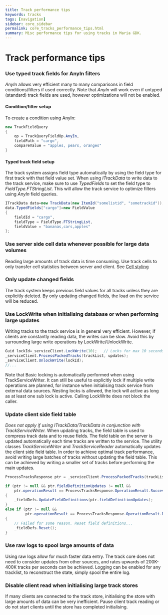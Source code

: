 ```yaml
---
title: Track performance tips
keywords: tracks
tags: [navigation]
sidebar: core_sidebar
permalink: core_tracks_performance_tips.html
summary: Misc performance tips for using tracks in Maria GDK.
---
```


# Track performance tips

### Use typed track fields for AnyIn filters

*AnyIn* allows very efficient many to many comparisons in field conditions/filters if used correctly. Note that *AnyIn* will work even if untyped (standard) track fields are used, however optimizations will not be enabled.
#### Condition/filter setup

To create a condition using AnyIn:

```csharp
new TrackFieldQuery
{
    op = TrackQueryFieldOp.AnyIn,
    fieldPath = "cargo",
    compareValue = "apples, pears, oranges"
}
```

#### Typed track field setup

The track system assigns field type automatically by using the field type for first track with that field value set. When using *ITrackData* to write data to the track service, make sure to use *TypedFields* to set the field type to *FieldType.FTStringList*. This will allow the track service to optimize filters using *AnyIn* field queries.

```csharp
ITrackData data=new TrackData(new ItemId("somelistid", "sometrackid"));
data.TypedFields["cargo"]=new FieldValue
{
	fieldId = "cargo",
	fieldType = FieldType.FTStringList,
	fieldValue = "bananas,cars,apples"
};
```

### Use server side cell data whenever possible for large data volumes

Reading large amounts of track data is time consuming. Use track cells to only transfer cell statistics between server and client. See [Cell styling](core_styling_track_details_cell.html)


### Only update changed fields

The track system keeps previous field values for all tracks unless they are explicitly deleted. By only updating changed fields, the load on the service will be reduced.

### Use LockWrite when initialising database or when performing large updates 

Writing tracks to the track service is in general very efficient. However, if clients are constantly reading data, the writes can be slow. Avoid this by surrounding large write operations by LockWrite/UnlockWrite.

```csharp
Guid lockId=_serviceClient.LockWrite(10);	// Locks for max 10 seconds
_serviceClient.ProcessPackedTracks(trackList, updates);
_serviceClient.UnlockWrite(lockId);
//...
```
Note that Basic locking is automatically performed when using TrackServiceWriter. It can still be useful to explicitly lock if multiple write operations are planned, for instance when initialising track service from external data sources. Nesting locks is allowed, the lock will active as long as at least one sub lock is active. Calling LockWrite does not block the caller.

### Update client side field table

*Does not apply if using ITrackData/TrackData in conjunction with TrackServiceWriter.*
When updating tracks, the field table is used to compress track data and to reuse fields. The field table on the server is updated automatically each time tracks are written to the service. The utility classes *TrackServiceWriter* and *TrackServiceReader* automatically updates the client side field table. In order to achieve optimal track performance, avoid writing large batches of tracks without updating the field table. This can be achieved by writing a smaller set of tracks before performing the main updates. 

```csharp
ProcessTracksResponse ptr = _serviceClient.ProcessPackedTracks(trackList, updates);

if (ptr != null && ptr.fieldDefinitionUpdates != null &&
    ptr.operationResult == ProcessTracksResponse.OperationResult.Success)
{
    _fieldDefs.UpdateFieldDefinitions(ptr.fieldDefinitionUpdates);
}
else if (ptr != null && 
         ptr.operationResult == ProcessTracksResponse.OperationResult.DecodeFailure)
{
    // Failed for some reason. Reset field definitions...
    _fieldDefs.Reset();
}
```

### Use raw logs to spool large amounts of data

Using raw logs allow for much faster data entry. The track core does not need to consider updates from other sources, and rates upwards of 200K-400K tracks per seconds can be achieved. Logging can be enabled for any tracklist, to reconstruct the state, simply spool the entire log.

### Disable client read when initialising large track stores

If many clients are connected to the track store, initialising the store with large amounts of data can be very inefficient. Pause client track reading or do not start clients until the store has completed initialising.
